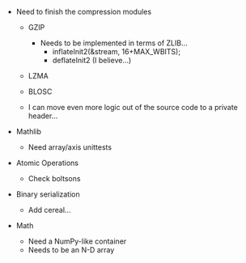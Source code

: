 - Need to finish the compression modules
    - GZIP
        - Needs to be implemented in terms of ZLIB...
            - inflateInit2(&stream, 16+MAX_WBITS);
            - deflateInit2 (I believe...)
    - LZMA
    - BLOSC

    - I can move even more logic out of the source code to a private header...

- Mathlib
    - Need array/axis unittests

- Atomic Operations
    - Check boltsons

- Binary serialization
    - Add cereal...

- Math
    - Need a NumPy-like container
    - Needs to be an N-D array

